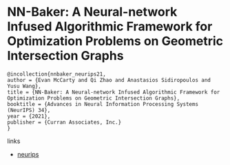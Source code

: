 # NN-Baker: A Neural-network Infused Algorithmic Framework for Optimization Problems on Geometric Intersection Graphs

```
@incollection{nnbaker_neurips21,
author = {Evan McCarty and Qi Zhao and Anastasios Sidiropoulos and Yusu Wang},
title = {NN-Baker: A Neural-network Infused Algorithmic Framework for Optimization Problems on Geometric Intersection Graphs},
booktitle = {Advances in Neural Information Processing Systems (NeurIPS) 34},
year = {2021},
publisher = {Curran Associates, Inc.}
}
```

links
- [neurips](https://neurips.cc/Conferences/2021/ScheduleMultitrack?event=27330)
